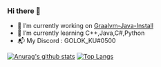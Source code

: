 ### Hi there 👋

- 🔭 I’m currently working on [Graalvm-Java-Install](https://github.com/GOLOKKU/Graalvm-Java-Install)
- 🌱 I’m currently learning C++,Java,C#,Python
- 📬 My Discord : GOLOK_KU#0500

[![Anurag's github stats](https://github-readme-stats.vercel.app/api?username=GOLOKKU)](https://github.com/anuraghazra/github-readme-stats) [![Top Langs](https://github-readme-stats.vercel.app/api/top-langs/?username=GOLOKKU&layout=compact)](https://github.com/anuraghazra/github-readme-stats)

<!--
**GOLOKKU/GOLOKKU** is a ✨ _special_ ✨ repository because its `README.md` (this file) appears on your GitHub profile.

Here are some ideas to get you started:

